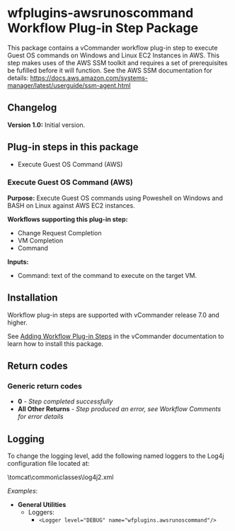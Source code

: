 # wfplugins-awsrunoscommand Workflow Plug-in Step Package

This package contains a vCommander workflow plug-in step to execute Guest OS commands on Windows and Linux EC2 Instances in AWS. 
This step makes uses of the AWS SSM toolkit and requires a set of prerequisites be fufilled before it will function. See the AWS SSM documentation for details: https://docs.aws.amazon.com/systems-manager/latest/userguide/ssm-agent.html

## Changelog

**Version 1.0:** Initial version.

## Plug-in steps in this package
+ Execute Guest OS Command (AWS)

### Execute Guest OS Command (AWS)
**Purpose:** Execute Guest OS commands using Poweshell on Windows and BASH on Linux against AWS EC2 instances.

**Workflows supporting this plug-in step:**

  * Change Request Completion
  * VM Completion
  * Command

**Inputs:**
  * Command: text of the command to execute on the target VM.

## Installation

Workflow plug-in steps are supported with vCommander release 7.0 and higher. 

See [Adding Workflow Plug-in Steps](http://docs.embotics.com/vCommander/Adding-Plug-In-WF-Steps.htm) in the vCommander documentation to learn how to install this package. 

## Return codes

### Generic return codes
+ **0** - *Step completed successfully*
+ **All Other Returns** - *Step produced an error, see Workflow Comments for error details*

## Logging
To change the logging level, add the following named loggers to the Log4j configuration file located at: 

<vcommander-install>\tomcat\common\classes\log4j2.xml 

*Examples*:

+ **General Utilities**
    + Loggers:
      + `<Logger level="DEBUG" name="wfplugins.awsrunoscommand"/>`

